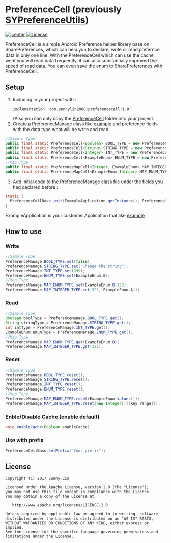 # PreferenceCell (previously [SYPreferenceUtils](https://github.com/SunnyLin2008/SYPreferenceUtils))

[![jcenter](https://img.shields.io/badge/jcenter-1.0-brightgreen)](https://bintray.com/beta/#/sunnylin/Maven/PreferenceCell?tab=overview)
[![License](https://img.shields.io/badge/License-Apache%202-brightgreen)](https://www.apache.org/licenses/LICENSE-2.0.html)

PreferenceCell is a simple Android Preference helper library base on SharePreferences, which can help you to declare, write or read prefernce data in only one line. With the PreferenceCell which can use the cache, went you will read data frequently, it can also substantially improved the speed of read data. You can even save the enum to SharePreferences with PreferenceCell.


## Setup


1. Including in your project  with :
    ```
    implementation 'com.sunnylin2008:preferencecell:1.0'
    ```
    (Also you can only copy the [PreferenceCell](https://github.com/SunnyLin2008/PreferenceCell/blob/master/preferencecell/src/main/java/com/sunnylin/preferencecell/) folder into your project.
2. Create a PreferenceManage class like [example](https://github.com/SunnyLin2008/PreferenceCell/blob/master/sample/src/main/java/com/example/sunnylin/preferencecell/PreferenceManage.java) and preference fields with the data type what will be write and read.
```java
//Simple Type
public final static PreferenceCell<Boolean> BOOL_TYPE = new PreferenceCell<>(true); //a bool value preference 
public final static PreferenceCell<String> STRING_TYPE = new PreferenceCell<>(""); //a String value preference 
public final static PreferenceCell<Integer> INT_TYPE = new PreferenceCell<>(2); //a int value preference 
public final static PreferenceCell<ExampleEnum> ENUM_TYPE = new PreferenceCell<>(ExampleEnum.A); //a enum value that you declare and want to read and write to the preference.
//Map Type
public final static PreferenceMapCell<Integer, ExampleEnum> MAP_INTEGER_TYPE = new PreferenceMapCell<>(Integer.class, ExampleEnum.C); //a map enum value with int key preference 
public final static PreferenceMapCell<ExampleEnum,Integer> MAP_ENUM_TYPE = new PreferenceMapCell<>(ExampleEnum.class,0);//a map int value with enum key preference 
```
3. Add initial code to the PreferenceManage class file under the fields you had declared before :
```java
static {
  PreferenceCellBase.init(ExampleApplication.getInstance(), PreferenceManage.class);
}
```
  ExampleApplication is your customer Application that like [example](https://github.com/SunnyLin2008/PreferenceCell/blob/master/sample/src/main/java/com/example/sunnylin/preferencecell/ExampleApplication.java)

## How to use

### Write
```java
//Simple Type
PreferenceManage.BOOL_TYPE.set(false);
PreferenceManage.STRING_TYPE.set("Change the string");
PreferenceManage.INT_TYPE.set(999);
PreferenceManage.ENUM_TYPE.set(ExampleEnum.B);
//Map Type
PreferenceManage.MAP_ENUM_TYPE.set(ExampleEnum.B,123);
PreferenceManage.MAP_INTEGER_TYPE.set(321, ExampleEnum.A]);
```
### Read
```java
//Simple Type
Boolean boolType = PreferenceManage.BOOL_TYPE.get();
String stringType = PreferenceManage.STRING_TYPE.get();
int intType = PreferenceManage.INT_TYPE.get();
ExampleEnum enumType = PreferenceManage.ENUM_TYPE.get();
//Map Type
PreferenceManage.MAP_ENUM_TYPE.get(ExampleEnum.B);
PreferenceManage.MAP_INTEGER_TYPE.get(321);
 ```
 ### Reset
 ```java
 //Simple Type
 PreferenceManage.BOOL_TYPE.reset();
 PreferenceManage.STRING_TYPE.reset();
 PreferenceManage.INT_TYPE.reset();
 PreferenceManage.ENUM_TYPE.reset();
 //Map Type
 PreferenceManage.MAP_ENUM_TYPE.reset(ExampleEnum.values());
 PreferenceManage.MAP_INTEGER_TYPE.reset(new Integer[]{[key range]});
  ```
  ### Enble/Disable Cache (enable default)
  ```java
  void enableCache(Boolean enableCache)
  ```
 ### Use with prefix
 ```java
 PreferenceCellBase.setPrefix("Your prefix");
 ```

## License

```
Copyright (C) 2017 Sunny Lin

Licensed under the Apache License, Version 2.0 (the "License");
you may not use this file except in compliance with the License.
You may obtain a copy of the License at

   http://www.apache.org/licenses/LICENSE-2.0

Unless required by applicable law or agreed to in writing, software
distributed under the License is distributed on an "AS IS" BASIS,
WITHOUT WARRANTIES OR CONDITIONS OF ANY KIND, either express or implied.
See the License for the specific language governing permissions and
limitations under the License.
```
